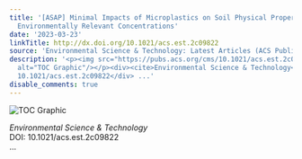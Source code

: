 ```yaml
---
title: '[ASAP] Minimal Impacts of Microplastics on Soil Physical Properties under
  Environmentally Relevant Concentrations'
date: '2023-03-23'
linkTitle: http://dx.doi.org/10.1021/acs.est.2c09822
source: 'Environmental Science & Technology: Latest Articles (ACS Publications)'
description: '<p><img src="https://pubs.acs.org/cms/10.1021/acs.est.2c09822/asset/images/medium/es2c09822_0006.gif"
  alt="TOC Graphic"/></p><div><cite>Environmental Science & Technology</cite></div><div>DOI:
  10.1021/acs.est.2c09822</div> ...'
disable_comments: true
---
```

<p><img src="https://pubs.acs.org/cms/10.1021/acs.est.2c09822/asset/images/medium/es2c09822_0006.gif" alt="TOC Graphic"/></p><div><cite>Environmental Science & Technology</cite></div><div>DOI: 10.1021/acs.est.2c09822</div> ...